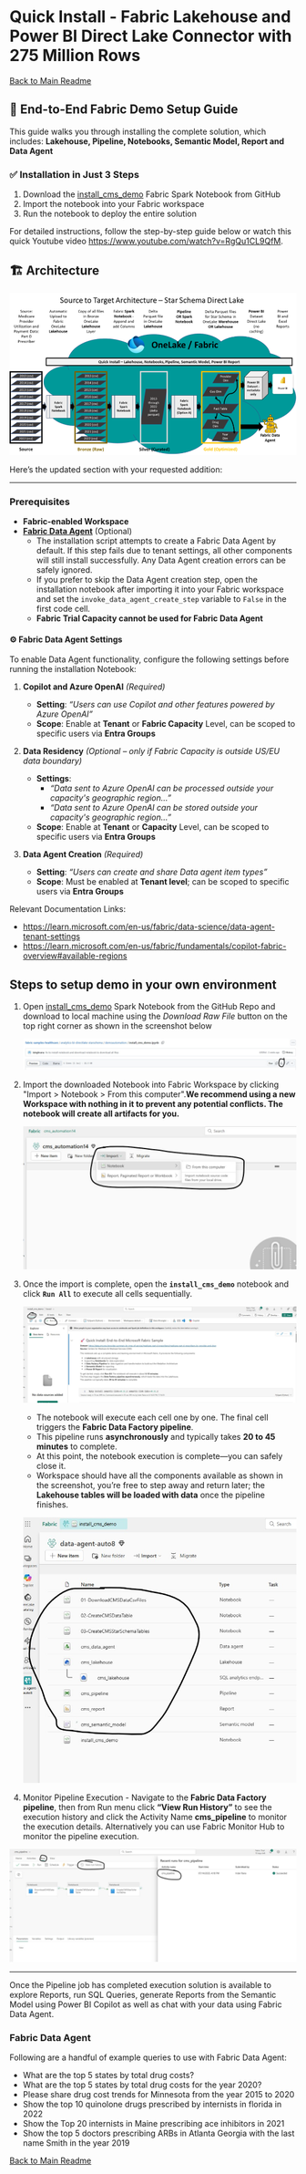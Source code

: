# Quick Install - Fabric Lakehouse and Power BI Direct Lake Connector with 275 Million Rows

[Back to Main Readme](./Readme.md)

## 🚀 End-to-End Fabric Demo Setup Guide

This guide walks you through installing the complete solution, which includes: **Lakehouse, Pipeline, Notebooks, Semantic Model, Report and Data Agent**

### ✅ Installation in Just 3 Steps

1. Download the [install_cms_demo](./demoautomation/install_cms_demo.ipynb) Fabric Spark Notebook from GitHub  
2. Import the notebook into your Fabric workspace
3. Run the notebook to deploy the entire solution

For detailed instructions, follow the step-by-step guide below or watch this quick Youtube video https://www.youtube.com/watch?v=RgQu1CL9QfM.

## 🏗️ Architecture

![quickinstall](./Images/quickinstall-dataagent.png)

Here’s the updated section with your requested addition:

***

### **Prerequisites**

*   **Fabric-enabled Workspace**
*   [**Fabric Data Agent**](https://learn.microsoft.com/en-us/fabric/data-science/concept-data-agent) (Optional)    
    *   The installation script attempts to create a Fabric Data Agent by default. If this step fails due to tenant settings, all other components will still install successfully. Any Data Agent creation errors can be safely ignored.
    * If you prefer to skip the Data Agent creation step, open the installation notebook after importing it into your Fabric workspace and set the `invoke_data_agent_create_step` variable to `False` in the first code cell.
    *   **Fabric Trial Capacity cannot be used for Fabric Data Agent**

#### ⚙️ **Fabric Data Agent Settings**

To enable Data Agent functionality, configure the following settings before running the installation Notebook:

1.  **Copilot and Azure OpenAI** *(Required)*
    *   **Setting**: *“Users can use Copilot and other features powered by Azure OpenAI”*
    *   **Scope**: Enable at **Tenant** or **Fabric Capacity** Level, can be scoped to specific users via **Entra Groups**

2.  **Data Residency** *(Optional – only if Fabric Capacity is outside US/EU data boundary)*
    *   **Settings**:
        *   *“Data sent to Azure OpenAI can be processed outside your capacity's geographic region...”*
        *   *“Data sent to Azure OpenAI can be stored outside your capacity's geographic region...”*
    *   **Scope**: Enable at **Tenant** or **Capacity** Level, can be scoped to specific users via **Entra Groups**

3.  **Data Agent Creation** *(Required)*
    *   **Setting**: *“Users can create and share Data agent item types”*
    *   **Scope**: Must be enabled at **Tenant level**; can be scoped to specific users via **Entra Groups**

Relevant Documentation Links:
* https://learn.microsoft.com/en-us/fabric/data-science/data-agent-tenant-settings
* https://learn.microsoft.com/en-us/fabric/fundamentals/copilot-fabric-overview#available-regions



## Steps to setup demo in your own environment

1. Open [install_cms_demo](./demoautomation/install_cms_demo.ipynb) Spark Notebook from the GitHub Repo and download to local machine using the *Download Raw File* button on the top right corner as shown in the screenshot below

    ![install_cms_demo](./Images/downoad_install_notebook.jpg)

2. Import the downloaded Notebook into Fabric Workspace by clicking "Import > Notebook > From this computer".**We recommend using a new Workspace with nothing in it to prevent any potential conflicts. The notebook will create all artifacts for you.**

    ![Import Notebook](./Images/import_notebook.jpg)

3. Once the import is complete, open the **`install_cms_demo`** notebook and click **`Run All`** to execute all cells sequentially.

    ![Run Notebook](./Images/run_install_notebook.jpg)

   - The notebook will execute each cell one by one. The final cell triggers the **Fabric Data Factory pipeline**.
   - This pipeline runs **asynchronously** and typically takes **20 to 45 minutes** to complete.
   - At this point, the notebook execution is complete—you can safely close it.
   - Workspace should have all the components available as shown in the screenshot, you’re free to step away and return later; the **Lakehouse tables will be loaded with data** once the pipeline finishes.

    ![Installed Components](./Images/demo_components.jpg)

4. Monitor Pipeline Execution - Navigate to the **Fabric Data Factory pipeline**, then from Run menu click **“View Run History”** to see the execution history and click the Activity Name **cms_pipeline** to monitor the execution details. Alternatively you can use Fabric Monitor Hub to monitor the pipeline execution.

  ![Pipeline Run](./Images/monitor_pipeline_run.jpg)

***

Once the Pipeline job has completed execution solution is available to explore Reports, run SQL Queries, generate Reports from the Semantic Model using Power BI Copilot as well as chat with your data using Fabric Data Agent.

### Fabric Data Agent

Following are a handful of example queries to use with Fabric Data Agent:
   - What are the top 5 states by total drug costs?
   - What are the top 5 states by total drug costs for the year 2020?
   - Please share drug cost trends for Minnesota from the year 2015 to 2020
   - Show the top 10 quinolone drugs prescribed by internists in florida in 2022
   - Show the Top 20 internists in Maine prescribing ace inhibitors in 2021
   - Show the top 5 doctors prescribing ARBs in Atlanta Georgia with the last name Smith in the year 2019

[Back to Main Readme](./Readme.md)